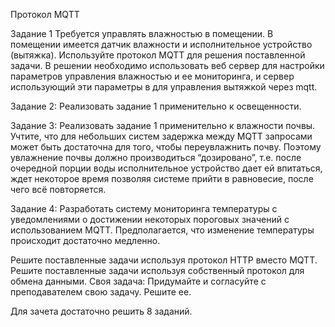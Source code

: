 Протокол MQTT

Задание 1
Требуется управлять влажностью в помещении. В помещении имеется датчик влажности и исполнительное устройство (вытяжка). Используйте протокол MQTT для решения поставленной задачи.
В решении необходимо использовать веб сервер для настройки параметров управления влажностью и ее мониторинга, и сервер использующий эти параметры в для управления вытяжкой через mqtt.

Задание 2: Реализовать задание 1 применительно к освещенности.

Задание 3: Реализовать задание 1 применительно к влажности почвы. Учтите, что для небольших систем задержка между MQTT запросами может быть достаточна для того, чтобы переувлажнить почву. Поэтому увлажнение почвы должно производиться “дозировано”, т.е. после очередной порции воды исполнительное устройство дает ей впитаться, ждет некоторое время позволяя системе прийти в равновесие, после чего всё повторяется.

Задание 4: Разработать систему мониторинга температуры с уведомлениями о достижении некоторых пороговых значений с использованием MQTT. Предполагается, что изменение температуры происходит достаточно медленно.

Решите поставленные задачи используя протокол HTTP вместо MQTT.
Решите поставленные задачи используя собственный протокол для обмена данными.
Своя задача: Придумайте и согласуйте с преподавателем свою задачу. Решите ее.

Для зачета достаточно решить 8 заданий.
